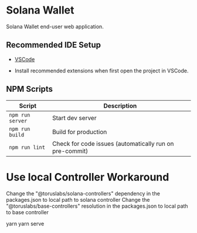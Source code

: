 # Solana Wallet

Solana Wallet end-user web application.

## Recommended IDE Setup

- [VSCode](https://code.visualstudio.com/)

- Install recommended extensions when first open the project in VSCode.

## NPM Scripts

| Script       | Description                                             |
| ------------ | ------------------------------------------------------- |
| `npm run server` | Start dev server                                        |
| `npm run build` | Build for production                                    |
| `npm run lint`  | Check for code issues (automatically run on pre-commit) |

# Use local Controller Workaround
Change the "@toruslabs/solana-controllers" dependency in the packages.json to local path to solana controller
Change the "@toruslabs/base-controllers" resolution in the packages.json to local path to base controller

yarn
yarn serve
